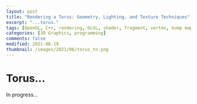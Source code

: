 ```yaml
---
layout: post
title: "Rendering a Torus: Geometry, Lighting, and Texture Techniques"
excerpt: "...torus."
tags: [OpenGL, C++, rendering, GLSL, shader, fragment, vertex, bump mapping, phong, gouraud]
categories: [3D Graphics, programming]
comments: false
modified: 2021-06-19
thumbnail: /images/2021/06/torus_tn.png
---
```


# Torus...

In progress...
